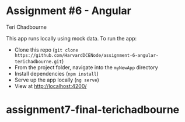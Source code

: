 # Assignment #6 - Angular
Teri Chadbourne

This app runs locally using mock data. To run the app: 
- Clone this repo (`git clone https://github.com/HarvardDCENode/assignment-6-angular-terichadbourne.git`)
- From the project folder, navigate into the `myNewApp` directory
- Install dependencies  (`npm install`)
- Serve up the app locally (`ng serve`)
- View at [http://localhost:4200/](http://localhost:4200/)

# assignment7-final-terichadbourne
